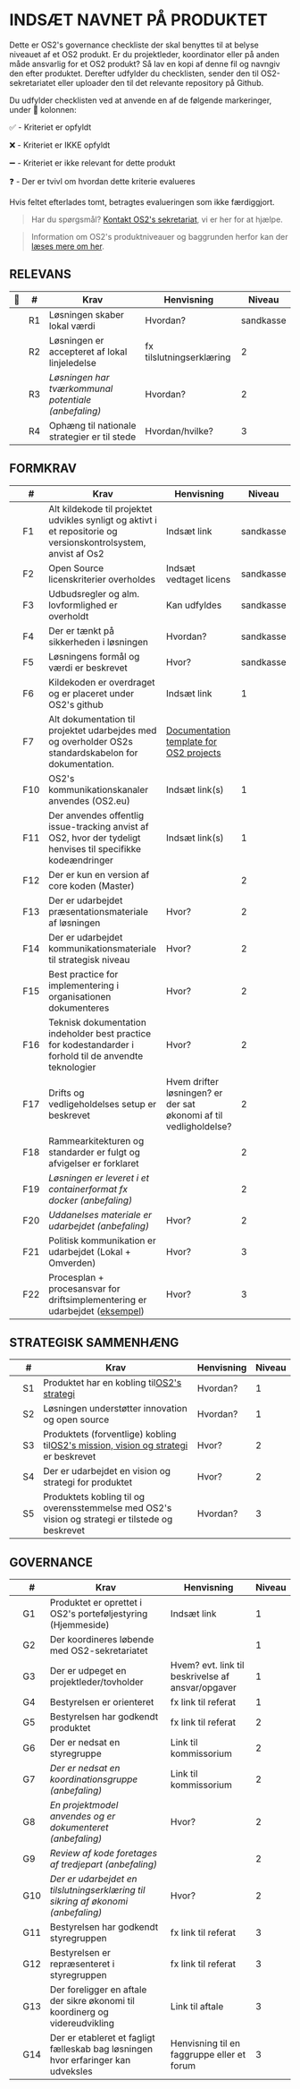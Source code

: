 # INDSÆT NAVNET PÅ PRODUKTET

Dette er OS2's governance checkliste der skal benyttes til at belyse niveauet af et OS2 produkt. Er du projektleder, koordinator eller på anden måde ansvarlig for et OS2 produkt? Så lav en kopi af denne fil og navngiv den efter produktet. Derefter udfylder du checklisten, sender den til OS2-sekretariatet eller uploader den til det relevante repository på Github.

Du udfylder checklisten ved at anvende en af de følgende markeringer, under  🔽 kolonnen:

✅ - Kriteriet er opfyldt

❌ - Kriteriet er IKKE opfyldt

➖ - Kriteriet er ikke relevant for dette produkt

❓ - Der er tvivl om hvordan dette kriterie evalueres

Hvis feltet efterlades tomt, betragtes evalueringen som ikke færdiggjort.

> Har du spørgsmål? [Kontakt OS2&#39;s sekretariat](https://os2.eu/kontakt), vi er her for at hjælpe.

> Information om OS2's produktniveauer og baggrunden herfor kan der [læses mere om her](https://os2.eu/side/governance).

## RELEVANS

| 🔽 | #  | Krav                                                     | Henvisning                | Niveau    |
| -- | -- | -------------------------------------------------------- | ------------------------- | --------- |
|    | R1 | Løsningen skaber lokal værdi                           | Hvordan?                  | sandkasse |
|    | R2 | Løsningen er accepteret af lokal linjeledelse           | fx tilslutningserklæring | 2         |
|    | R3 | _Løsningen har tværkommunal potentiale (anbefaling)_ | Hvordan?                  | 2         |
|    | R4 | Ophæng til nationale strategier er til stede            | Hvordan/hvilke?           | 3         |

## FORMKRAV

|  | #   | Krav                                                                                                                                            | Henvisning                                                          | Niveau    |
| - | --- | ----------------------------------------------------------------------------------------------------------------------------------------------- | ------------------------------------------------------------------- | --------- |
|  | F1  | Alt kildekode til projektet udvikles synligt og aktivt i et repositorie og versionskontrolsystem, anvist af Os2                                 | Indsæt link                                                        | sandkasse |
|  | F2  | Open Source licenskriterier overholdes                                                                                                          | Indsæt vedtaget licens                                             | sandkasse |
|  | F3  | Udbudsregler og alm. lovformlighed er overholdt                                                                                                 | Kan udfyldes                                                        | sandkasse |
|  | F4  | Der er tænkt på sikkerheden i løsningen                                                                                                      | Hvordan?                                                            | sandkasse |
|  | F5  | Løsningens formål og værdi er beskrevet                                                                                                      | Hvor?                                                               | sandkasse |
|  | F6  | Kildekoden er overdraget og er placeret under OS2's github                                                                                      | Indsæt link                                                        | 1         |
|  | F7  | Alt dokumentation til projektet udarbejdes med og overholder OS2s standardskabelon for dokumentation.                                                                                                       | [Documentation template for OS2 projects](http://github.com/OS2offdig/os2-docs-template)                                    
|  | F10 | OS2's kommunikationskanaler anvendes (OS2.eu)                                                                                                   | Indsæt link(s)                                                     | 1         |
|  | F11 | Der anvendes offentlig issue-tracking anvist af OS2, hvor der tydeligt henvises til specifikke kodeændringer                                   | Indsæt link(s)                                                     | 1         |
|  | F12 | Der er kun en version af core koden (Master)                                                                                                    |                                                                     | 2         |
|  | F13 | Der er udarbejdet præsentationsmateriale af løsningen                                                                                         | Hvor?                                                               | 2         |
|  | F14 | Der er udarbejdet kommunikationsmateriale til strategisk niveau                                                                                 | Hvor?                                                               | 2         |
|  | F15 | Best practice for implementering i organisationen dokumenteres                                                                                  | Hvor?                                                               | 2         |
|  | F16 | Teknisk dokumentation indeholder best practice for kodestandarder i forhold til de anvendte teknologier                                         | Hvor?                                                               | 2         |
|  | F17 | Drifts og vedligeholdelses setup er beskrevet                                                                                                   | Hvem drifter løsningen? er der sat økonomi af til vedligholdelse? | 2         |
|  | F18 | Rammearkitekturen og standarder er fulgt og afvigelser er forklaret                                                                             |                                                                     | 2         |
|  | F19 | _Løsningen er leveret i et containerformat fx docker (anbefaling)_                                                                           |                                                                     | 2         |
|  | F20 | _Uddanelses materiale er udarbejdet (anbefaling)_                                                                                             | Hvor?                                                               | 2         |
|  | F21 | Politisk kommunikation er udarbejdet (Lokal + Omverden)                                                                                         | Hvor?                                                               | 3         |
|  | F22 | Procesplan + procesansvar for driftsimplementering er udarbejdet ([eksempel](https://os2mo.readthedocs.io/en/development/operation/cookbook.html)) | Hvor?                                                               | 3         |

## STRATEGISK SAMMENHÆNG

|  | #  | Krav                                                                                                                          | Henvisning | Niveau |
| - | -- | ----------------------------------------------------------------------------------------------------------------------------- | ---------- | ------ |
|  | S1 | Produktet har en kobling til[OS2&#39;s strategi](https://os2.eu/side/os2-mission-vision)                                         | Hvordan?   | 1      |
|  | S2 | Løsningen understøtter innovation og open source                                                                            | Hvordan?   | 1      |
|  | S3 | Produktets (forventlige) kobling til[OS2&#39;s mission, vision og strategi](https://os2.eu/side/os2-mission-vision) er beskrevet | Hvor?      | 2      |
|  | S4 | Der er udarbejdet en vision og strategi for produktet                                                                         | Hvor?      | 2      |
|  | S5 | Produktets kobling til og overensstemmelse med OS2's vision og strategi er tilstede og beskrevet                              | Hvordan?   | 3      |

## GOVERNANCE

|  | #   | Krav                                                                                 | Henvisning                                        | Niveau |
| - | --- | ------------------------------------------------------------------------------------ | ------------------------------------------------- | ------ |
|  | G1  | Produktet er oprettet i OS2's porteføljestyring (Hjemmeside)                        | Indsæt link                                      | 1      |
|  | G2  | Der koordineres løbende med OS2-sekretariatet                                       |                                                   | 1      |
|  | G3  | Der er udpeget en projektleder/tovholder                                             | Hvem? evt. link til beskrivelse af ansvar/opgaver | 1      |
|  | G4  | Bestyrelsen er orienteret                                                            | fx link til referat                               | 1      |
|  | G5  | Bestyrelsen har godkendt produktet                                                   | fx link til referat                               | 2      |
|  | G6  | Der er nedsat en styregruppe                                                         | Link til kommissorium                             | 2      |
|  | G7  | _Der er nedsat en koordinationsgruppe (anbefaling)_                                | Link til kommissorium                             | 2      |
|  | G8  | _En projektmodel anvendes og er dokumenteret (anbefaling)_                         | Hvor?                                             | 2      |
|  | G9  | _Review af kode foretages af tredjepart (anbefaling)_                              |                                                   | 2      |
|  | G10 | _Der er udarbejdet en tilslutningserklæring til sikring af økonomi (anbefaling)_ | Hvor?                                             | 2      |
|  | G11 | Bestyrelsen har godkendt styregruppen                                                | fx link til referat                               | 3      |
|  | G12 | Bestyrelsen er repræsenteret i styregruppen                                         | fx link til referat                               | 3      |
|  | G13 | Der foreligger en aftale der sikre økonomi til koordinerg og videreudvikling        | Link til aftale                                   | 3      |
|  | G14 | Der er etableret et fagligt fælleskab bag løsningen hvor erfaringer kan udveksles  | Henvisning til en faggruppe eller et forum        | 3      |

